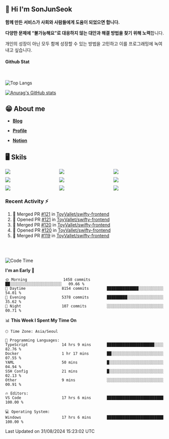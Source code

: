 ## 👋 Hi I'm SonJunSeok

**함께 만든 서비스가 사회와 사람들에게 도움이 되었으면 합니다.** 

**다양한 문제에 “불가능해요”로 대응하지 않는 대안과 해결 방법을 찾기 위해 노력**합니다. 

개인의 성장이 아닌 모두 함께 성장할 수 있는 방법을 고민하고 이를 프로그래밍에 녹여내고 싶습니다.

#### Github Stat
<div style="margin-top:50px;">

![Top Langs](https://github-readme-stats.vercel.app/api/top-langs/?username=kd02109&layout=compact&bg_color=dbf4ff&title_color=67adcc&text_color=67adcc&hide_border=true&show_icons=true&icon_color=67adcc&rank_icon=github&count_private=true&card_width=400px&card_height=300px)

[![Anurag's GitHub stats](https://github-readme-stats.vercel.app/api?username=kd02109&bg_color=dbf4ff&title_color=67adcc&text_color=67adcc&hide_border=true&show_icons=true&icon_color=67adcc&rank_icon=github&count_private=true&card_width=250px)](https://github.com/anuraghazra/github-readme-stats)


</div>



## 😁 About me
-  <a href="https://sonblog.vercel.app/" target="_blank"><strong>Blog</strong></a>

-  <a href="https://nostalgic-marquis-7af.notion.site/Frontend-Engineer-ec9b6e38c7824e7fb7f6fca4fc8564a5?pvs=74" target="_blank"><strong>Profile</strong></a>

-  <a href="https://nostalgic-marquis-7af.notion.site/Front-End-f0f3b7fcec3045c482c1cd33dfcf2abc?pvs=74" target="_blank"><strong>Notion</strong></a>

## 🖥️ Skils


<div style="display:grid; grid-template-rows:repeat(3, 1fr); grid-template-columns:repeat(3, 1fr); gap:10px">
  <img src="https://img.shields.io/badge/javascript-F7DF1E?style=flat-square&logo=javascript&logoColor=black"> 
  <img src="https://img.shields.io/badge/typescript-3178C6?style=flat-square&logo=typescript&logoColor=white"/>
  <img src="https://img.shields.io/badge/react-61DAFB?style=flat-square&logo=react&logoColor=black"/>
  <img src="https://img.shields.io/badge/redux-764ABC?style=flat-square&logo=redux&logoColor=white"/>
  <img src="https://img.shields.io/badge/styledcomponents-DB7093?style=flat-square&logo=styledcomponents&logoColor=white"/>
  <img src="https://img.shields.io/badge/tailwindcss-06B6D4?style=flat-square&logo=tailwindcss&logoColor=white"/>
  <img src="https://img.shields.io/badge/reactquery-FF4154?style=flat-square&logo=reactquery&logoColor=white"/>
  <img src="https://img.shields.io/badge/Next.js-B4B4DC?style=flat&logo=Next.js&logoColor=black"/>
  <img src="https://img.shields.io/badge/reactrouter-CA4245?style=flat-square&logo=reactrouter&logoColor=white"/>
</div>

### Recent Activity :zap:
<!--START_SECTION:activity-->
1. 🎉 Merged PR [#121](https://github.com/ToyVallet/swifty-frontend/pull/121) in [ToyVallet/swifty-frontend](https://github.com/ToyVallet/swifty-frontend)
2. 💪 Opened PR [#121](https://github.com/ToyVallet/swifty-frontend/pull/121) in [ToyVallet/swifty-frontend](https://github.com/ToyVallet/swifty-frontend)
3. 🎉 Merged PR [#120](https://github.com/ToyVallet/swifty-frontend/pull/120) in [ToyVallet/swifty-frontend](https://github.com/ToyVallet/swifty-frontend)
4. 💪 Opened PR [#120](https://github.com/ToyVallet/swifty-frontend/pull/120) in [ToyVallet/swifty-frontend](https://github.com/ToyVallet/swifty-frontend)
5. 🎉 Merged PR [#119](https://github.com/ToyVallet/swifty-frontend/pull/119) in [ToyVallet/swifty-frontend](https://github.com/ToyVallet/swifty-frontend)
<!--END_SECTION:activity-->

<br/>
<br/>

<!--START_SECTION:waka-->
![Code Time](http://img.shields.io/badge/Code%20Time-2%2C054%20hrs%2045%20mins-blue)

**I'm an Early 🐤** 

```text
🌞 Morning                1458 commits        ██░░░░░░░░░░░░░░░░░░░░░░░   09.66 % 
🌆 Daytime                8154 commits        ██████████████░░░░░░░░░░░   54.01 % 
🌃 Evening                5378 commits        █████████░░░░░░░░░░░░░░░░   35.62 % 
🌙 Night                  107 commits         ░░░░░░░░░░░░░░░░░░░░░░░░░   00.71 % 
```


📊 **This Week I Spent My Time On** 

```text
🕑︎ Time Zone: Asia/Seoul

💬 Programming Languages: 
TypeScript               14 hrs 9 mins       █████████████████████░░░░   82.76 % 
Docker                   1 hr 17 mins        ██░░░░░░░░░░░░░░░░░░░░░░░   07.55 % 
YAML                     50 mins             █░░░░░░░░░░░░░░░░░░░░░░░░   04.94 % 
SSH Config               21 mins             █░░░░░░░░░░░░░░░░░░░░░░░░   02.13 % 
Other                    9 mins              ░░░░░░░░░░░░░░░░░░░░░░░░░   00.91 % 

🔥 Editors: 
VS Code                  17 hrs 6 mins       █████████████████████████   100.00 % 

💻 Operating System: 
Windows                  17 hrs 6 mins       █████████████████████████   100.00 % 
```


 Last Updated on 31/08/2024 15:23:02 UTC
<!--END_SECTION:waka-->
